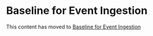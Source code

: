 # Baseline for Event Ingestion

This content has moved to [Baseline for Event Ingestion](https://wagov.github.io/wasocshared/#/onboarding/baseline-event-ingestion.md)